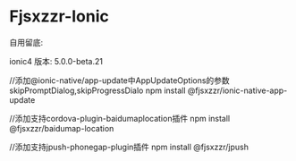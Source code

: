 # Fjsxzzr-Ionic

自用留底:

ionic4
版本: 5.0.0-beta.21

//添加@ionic-native/app-update中AppUpdateOptions的参数skipPromptDialog,skipProgressDialo
npm install @fjsxzzr/ionic-native-app-update

//添加支持cordova-plugin-baidumaplocation插件
npm install @fjsxzzr/baidumap-location

//添加支持jpush-phonegap-plugin插件
npm install @fjsxzzr/jpush


